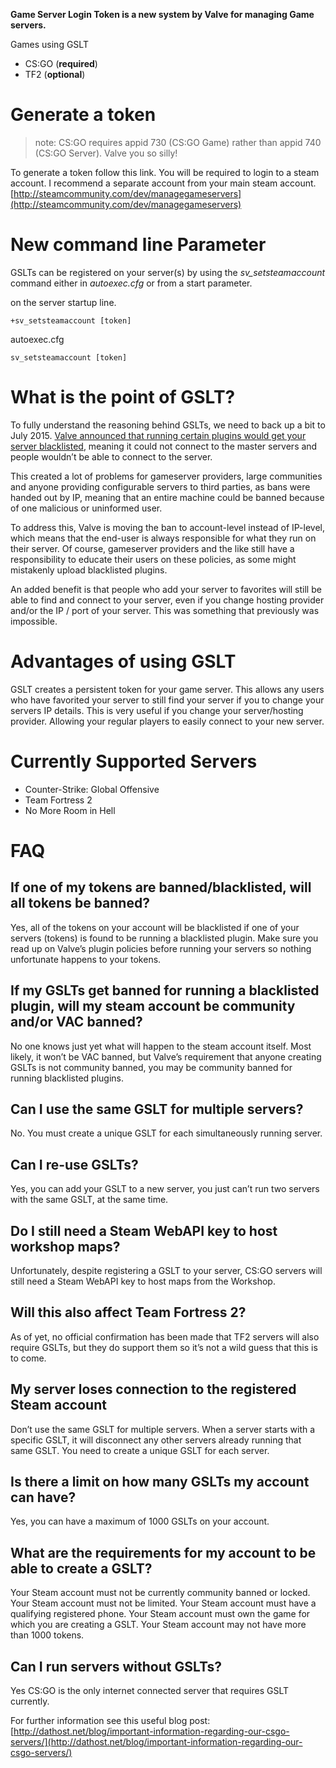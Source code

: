 **Game Server Login Token is a new system by Valve for managing Game servers.**

Games using GSLT

* CS:GO (**required**)
* TF2 (**optional**)


# Generate a token

> note: CS:GO requires appid 730 (CS:GO Game) rather than appid 740 (CS:GO Server). Valve you so silly!

To generate a token follow this link. You will be required to login to a steam account. I recommend a separate account from your main steam account.
[http://steamcommunity.com/dev/managegameservers](http://steamcommunity.com/dev/managegameservers)

# New command line Parameter

GSLTs can be registered on your server(s) by using the _sv_setsteamaccount_ command either in _autoexec.cfg_ or from a start parameter.

on the server startup line.

`+sv_setsteamaccount [token] `

autoexec.cfg

`sv_setsteamaccount [token] `

# What is the point of GSLT?
To fully understand the reasoning behind GSLTs, we need to back up a bit to July 2015. [Valve announced that running certain plugins would get your server blacklisted](http://dathost.net/blog/important-information-regarding-our-csgo-servers/), meaning it could not connect to the master servers and people wouldn’t be able to connect to the server.

This created a lot of problems for gameserver providers, large communities and anyone providing configurable servers to third parties, as bans were handed out by IP, meaning that an entire machine could be banned because of one malicious or uninformed user.

To address this, Valve is moving the ban to account-level instead of IP-level, which means that the end-user is always responsible for what they run on their server. Of course, gameserver providers and the like still have a responsibility to educate their users on these policies, as some might mistakenly upload blacklisted plugins.

An added benefit is that people who add your server to favorites will still be able to find and connect to your server, even if you change hosting provider and/or the IP / port of your server. This was something that previously was impossible.

# Advantages of using GSLT
GSLT creates a persistent token for your game server. This allows any users who have favorited your server to still find your server if you to change your servers IP details. This is very useful if you change your server/hosting provider. Allowing your regular players to easily connect to your new server.

# Currently Supported Servers
* Counter-Strike: Global Offensive
* Team Fortress 2
* No More Room in Hell

# FAQ

## If one of my tokens are banned/blacklisted, will all tokens be banned?
Yes, all of the tokens on your account will be blacklisted if one of your servers (tokens) is found to be running a blacklisted plugin. Make sure you read up on Valve’s plugin policies before running your servers so nothing unfortunate happens to your tokens.

## If my GSLTs get banned for running a blacklisted plugin, will my steam account be community and/or VAC banned?
No one knows just yet what will happen to the steam account itself. Most likely, it won’t be VAC banned, but Valve’s requirement that anyone creating GSLTs is not community banned, you may be community banned for running blacklisted plugins.

## Can I use the same GSLT for multiple servers?
No. You must create a unique GSLT for each simultaneously running server.

## Can I re-use GSLTs?
Yes, you can add your GSLT to a new server, you just can’t run two servers with the same GSLT, at the same time.

## Do I still need a Steam WebAPI key to host workshop maps?
Unfortunately, despite registering a GSLT to your server, CS:GO servers will still need a Steam WebAPI key to host maps from the Workshop.

## Will this also affect Team Fortress 2?
As of yet, no official confirmation has been made that TF2 servers will also require GSLTs, but they do support them so it’s not a wild guess that this is to come.

## My server loses connection to the registered Steam account
Don’t use the same GSLT for multiple servers. When a server starts with a specific GSLT, it will disconnect any other servers already running that same GSLT. You need to create a unique GSLT for each server.

## Is there a limit on how many GSLTs my account can have?
Yes, you can have a maximum of 1000 GSLTs on your account.

## What are the requirements for my account to be able to create a GSLT?
Your Steam account must not be currently community banned or locked.
Your Steam account must not be limited.
Your Steam account must have a qualifying registered phone.
Your Steam account must own the game for which you are creating a GSLT.
Your Steam account may not have more than 1000 tokens.

## Can I run servers without GSLTs?
Yes CS:GO is the only internet connected server that requires GSLT currently.

For further information see this useful blog post: [http://dathost.net/blog/important-information-regarding-our-csgo-servers/](http://dathost.net/blog/important-information-regarding-our-csgo-servers/)